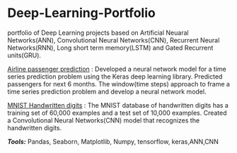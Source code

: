 # Deep-Learning-Portfolio
portfolio of Deep Learning projects based on Artificial Neuaral Networks(ANN), Convolutional Neural Networks(CNN), Recurrent Neural Networks(RNN), Long short term memory(LSTM) and Gated Recurrent units(GRU). 

[Airline passenger prediction](https://github.com/krishnavamshikorpal/Deep-Learning-Portfolio/blob/master/Airline%20Passengers%20prediction/international%20airline%20passengers%20prediction.ipynb) :  Developed a neural network model for a time series prediction problem using the Keras deep learning library. Predicted passengers for next 6 months. The window(time steps) approach to frame a time series prediction problem and develop a neural network model.

[MNIST Handwritten digits](https://github.com/krishnavamshikorpal/Deep-Learning-Portfolio/blob/master/MNIST_Hand_written_numbers.ipynb) : The MNIST database of handwritten digits has a training set of 60,000 examples and a test set of 10,000 examples. Created a Convolutional Neural Networks(CNN) model that recognizes the handwritten digits.



***Tools:*** Pandas, Seaborn, Matplotlib, Numpy, tensorflow, keras,ANN,CNN
